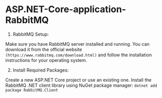 # ASP.NET-Core-application-RabbitMQ

1. RabbitMQ Setup:

Make sure you have RabbitMQ server installed and running. You can download it from the official website `(https://www.rabbitmq.com/download.html)` and follow the installation instructions for your operating system.

2. Install Required Packages:

Create a new ASP.NET Core project or use an existing one.
Install the RabbitMQ .NET client library using NuGet package manager:
`
dotnet add package RabbitMQ.Client
`